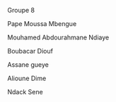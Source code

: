   Groupe 8

  Pape Moussa Mbengue

  Mouhamed Abdourahmane Ndiaye

  Boubacar Diouf 

  Assane gueye 

  Alioune Dime 

  Ndack Sene

